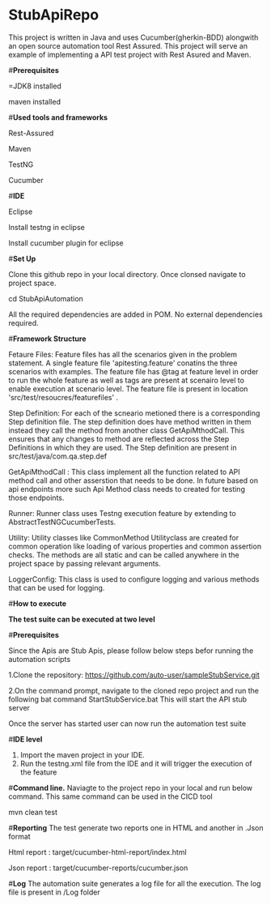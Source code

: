# StubApiRepo

This project is written in Java and uses Cucumber(gherkin-BDD) alongwith an open source automation tool Rest Assured. This project will serve an example of implementing a API test project with Rest Asured and Maven.

#**Prerequisites**

=JDK8 installed

maven installed

#**Used tools and frameworks**

Rest-Assured

Maven

TestNG

Cucumber

#**IDE**

Eclipse

Install testng in eclipse

Install cucumber plugin for eclipse

#**Set Up**

Clone this github repo in your local directory. Once clonsed navigate to project space.

cd StubApiAutomation

All the required dependencies are added in POM. No external dependencies required.

#**Framework Structure**

Fetaure Files: Feature files has all the scenarios given in the problem statement. A single feature file 'apitesting.feature' conatins the three scenarios with examples. The feature file has @tag at feature level in order to run the whole feature as well as tags are present at scenairo level to enable execution at scenario level. The feature file is present in location 'src/test/resoucres/featurefiles' .

Step Definition: For each of the scneario metioned there is a corresponding Step definition file. The step definition does have method written in them instead they call the method from another class GetApiMthodCall. This ensures that any changes to method are reflected across the Step Definitions in which they are used. The Step definition are present in src/test/java/com.qa.step.def

GetApiMthodCall : This class implement all the function related to API method call and other asserstion that needs to be done. In future based on api endpoints more such Api Method class needs to created for testing those endpoints.

Runner: Runner class uses Testng execution feature by extending to AbstractTestNGCucumberTests.

Utility: Utility classes like CommonMethod Utilityclass are created for common operation like loading of various properties and common assertion checks. The methods are all static and can be called anywhere in the project space by passing relevant arguments.

LoggerConfig: This class is used to configure logging and various methods that can be used for logging.

#**How to execute**

**The test suite can be executed at two level**

#**Prerequisites**

Since the Apis are Stub Apis, please follow below steps befor running the automation scripts

1.Clone the repository: https://github.com/auto-user/sampleStubService.git

2.On the command prompt, navigate to the cloned repo project and run the following bat command StartStubService.bat This will start the API stub server

Once the server has started user can now run the automation test suite

#**IDE level**
1. Import the maven project in your IDE.
2. Run the testng.xml file from the IDE and it will trigger the execution of the feature

#**Command line.**
Naviagte to the project repo in your local and run below command. This same command can be used in the CICD tool

mvn clean test

#**Reporting** The test generate two reports one in HTML and another in .Json format

Html report : target/cucumber-html-report/index.html

Json report : target/cucumber-reports/cucumber.json

#**Log**
The automation suite generates a log file for all the execution. The log file is present in /Log folder
